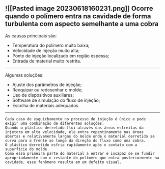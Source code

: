 ![[Pasted image 20230618160231.png]]
Ocorre quando o polímero entra na cavidade de forma turbulenta com aspecto semelhante a uma cobra
--
As causas principais são:
- Temperatura do polímero muito baixa;
- Velocidade de injeção muito alta;
- Ponto de injeção localizado em região espessa;
- Entrada de material muito restrita.
---
Algumas soluções:
- Ajuste dos parâmetros de injeção;
- Reequipar ou redesenhar o molde;
- Uso de dispositivos auxiliares;
- Software de simulação do fluxo de injeção;
- Escolha de materiais adequados.
---
	Cada caso de esguichamento no processo de injeção é único e pode exigir uma combinação de diferentes soluções.
	Quando o plástico derretido flui através das áreas estreitas da injetora em alta velocidade, ele entra repentinamente nas áreas abertas e relativamente largas do molde onde o material derretido se curva para a frente ao longo da direção do fluxo como uma cobra.
	O plástico derretido esfria rapidamente após o contato com a superfície do molde.
	Como essa primeira parte do material a entrar é incapaz de se fundir apropriadamente com o restante do polímero que entra posteriormente na cavidade, esse fenômeno resulta em um defeito visual.